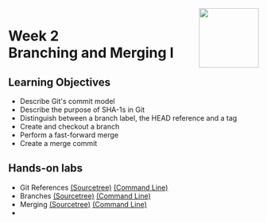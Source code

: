 <a href="../">
  <img src="/img/Version_Control_with_Git_logo.avif" width="120" align="right">
</a>

# Week 2 <br> Branching and Merging I

## Learning Objectives
- Describe Git's commit model
- Describe the purpose of SHA-1s in Git
- Distinguish between a branch label, the HEAD reference and a tag
- Create and checkout a branch
- Perform a fast-forward merge
- Create a merge commit

## Hands-on labs
- Git References [(Sourcetree)](./Labs/) [(Command Line)](./Labs/)
- Branches [(Sourcetree)](./Labs/) [(Command Line)](./Labs/)
- Merging [(Sourcetree)](./Labs/) [(Command Line)](./Labs/)
- 
